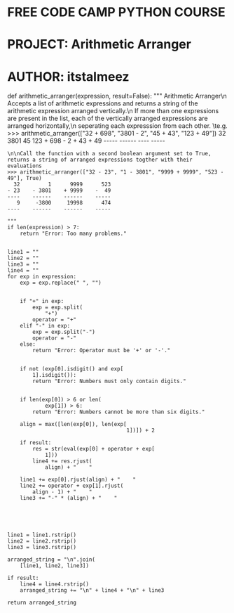 # FREE CODE CAMP PYTHON COURSE
# PROJECT: Arithmetic Arranger
# AUTHOR: itstalmeez

def arithmetic_arranger(expression, result=False):
    """
    Arithmetic Arranger\n
    Accepts a list of arithmetic expressions and returns a string of the arithmetic expression arranged vertically.\n
    If more than one expressions are present in the list, each of the vertically arranged expressions are arranged horizontally,\n
    seperating each expresssion from each other.
    \te.g.
    >>> arithmetic_arranger(["32 + 698", "3801 - 2", "45 + 43", "123 + 49"])
       32      3801      45      123
    + 698    -    2    + 43    +  49
    -----    ------    ----    -----

    \n\nCall the function with a second boolean argument set to True, returns a string of arranged expressions togther with their evaluations
    >>> arithmetic_arranger(["32 - 23", "1 - 3801", "9999 + 9999", "523 - 49"], True)
      32         1      9999      523
    - 23    - 3801    + 9999    -  49
    ----    ------    ------    -----
       9     -3800     19998      474
    ----    ------    ------    -----

    """
    if len(expression) > 7:
        return "Error: Too many problems."


    line1 = ""
    line2 = ""
    line3 = ""
    line4 = ""
    for exp in expression:
        exp = exp.replace(" ", "")


        if "+" in exp:
            exp = exp.split(
                "+")
            operator = "+"
        elif "-" in exp:
            exp = exp.split("-")
            operator = "-"
        else:
            return "Error: Operator must be '+' or '-'."


        if not (exp[0].isdigit() and exp[
            1].isdigit()):
            return "Error: Numbers must only contain digits."


        if len(exp[0]) > 6 or len(
                exp[1]) > 6:
            return "Error: Numbers cannot be more than six digits."

        align = max([len(exp[0]), len(exp[
                                          1])]) + 2

        if result:
            res = str(eval(exp[0] + operator + exp[
                1]))
            line4 += res.rjust(
                align) + "    "

        line1 += exp[0].rjust(align) + "    "
        line2 += operator + exp[1].rjust(
            align - 1) + "    "
        line3 += "-" * (align) + "    "





    line1 = line1.rstrip()
    line2 = line2.rstrip()
    line3 = line3.rstrip()

    arranged_string = "\n".join(
        [line1, line2, line3])

    if result:
        line4 = line4.rstrip()
        arranged_string += "\n" + line4 + "\n" + line3

    return arranged_string
